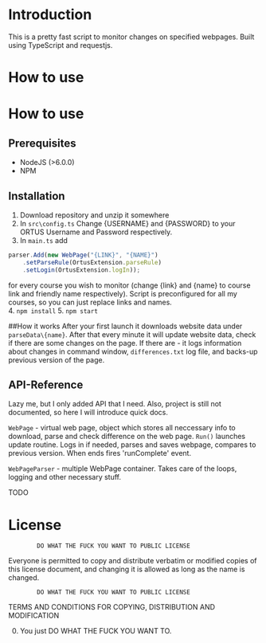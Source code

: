 # Introduction

This is a pretty fast script to monitor changes on specified webpages. Built using TypeScript and requestjs. 

# How to use

# How to use
## Prerequisites

* NodeJS (>6.0.0)
* NPM

## Installation
1. Download repository and unzip it somewhere
2. In `src\config.ts` Change {USERNAME} and {PASSWORD} to your ORTUS Username and Password respectively.
3. In `main.ts` add 
```javascript 
parser.Add(new WebPage("{LINK}", "{NAME}")
    .setParseRule(OrtusExtension.parseRule)
    .setLogin(OrtusExtension.logIn));
``` 
for every course you wish to monitor (change {link} and {name} to course link and friendly name respectively). Script is preconfigured for all my courses, so you can just replace links and names.  
4. `npm install`
5. `npm start`

##How it works
After your first launch it downloads website data under `parseData\{name}`. After that every minute it will update website data, check if there are some changes on the page. If there are - it logs information about changes in command window, `differences.txt` log file, and backs-up previous version of the page.

## API-Reference
Lazy me, but I only added API that I need. Also, project is still not documented, so here I will introduce quick docs.

`WebPage` - virtual web page, object which stores all neccessary info to download, parse and check difference on the web page. 
`Run()` launches update routine. Logs in if needed, parses and saves webpage, compares to previous version. When ends fires 'runComplete' event.

`WebPageParser` - multiple WebPage container. Takes care of the loops, logging and other necessary stuff. 

TODO

# License

            DO WHAT THE FUCK YOU WANT TO PUBLIC LICENSE

 Everyone is permitted to copy and distribute verbatim or modified
 copies of this license document, and changing it is allowed as long
 as the name is changed.

            DO WHAT THE FUCK YOU WANT TO PUBLIC LICENSE
   TERMS AND CONDITIONS FOR COPYING, DISTRIBUTION AND MODIFICATION

  0. You just DO WHAT THE FUCK YOU WANT TO.
